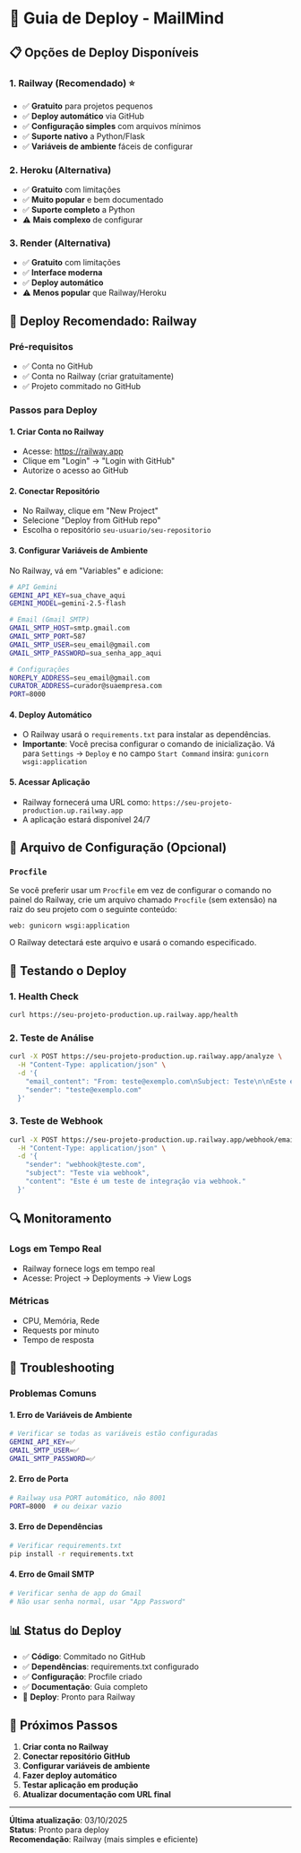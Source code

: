 # 🚀 Guia de Deploy - MailMind

## 📋 Opções de Deploy Disponíveis

### 1. **Railway** (Recomendado) ⭐

- ✅ **Gratuito** para projetos pequenos
- ✅ **Deploy automático** via GitHub
- ✅ **Configuração simples** com arquivos mínimos
- ✅ **Suporte nativo** a Python/Flask
- ✅ **Variáveis de ambiente** fáceis de configurar

### 2. **Heroku** (Alternativa)

- ✅ **Gratuito** com limitações
- ✅ **Muito popular** e bem documentado
- ✅ **Suporte completo** a Python
- ⚠️ **Mais complexo** de configurar

### 3. **Render** (Alternativa)

- ✅ **Gratuito** com limitações
- ✅ **Interface moderna**
- ✅ **Deploy automático**
- ⚠️ **Menos popular** que Railway/Heroku

## 🎯 Deploy Recomendado: Railway

### Pré-requisitos

- ✅ Conta no GitHub
- ✅ Conta no Railway (criar gratuitamente)
- ✅ Projeto commitado no GitHub

### Passos para Deploy

#### 1. **Criar Conta no Railway**

- Acesse: https://railway.app
- Clique em "Login" → "Login with GitHub"
- Autorize o acesso ao GitHub

#### 2. **Conectar Repositório**

- No Railway, clique em "New Project"
- Selecione "Deploy from GitHub repo"
- Escolha o repositório `seu-usuario/seu-repositorio`

#### 3. **Configurar Variáveis de Ambiente**

No Railway, vá em "Variables" e adicione:

```bash
# API Gemini
GEMINI_API_KEY=sua_chave_aqui
GEMINI_MODEL=gemini-2.5-flash

# Email (Gmail SMTP)
GMAIL_SMTP_HOST=smtp.gmail.com
GMAIL_SMTP_PORT=587
GMAIL_SMTP_USER=seu_email@gmail.com
GMAIL_SMTP_PASSWORD=sua_senha_app_aqui

# Configurações
NOREPLY_ADDRESS=seu_email@gmail.com
CURATOR_ADDRESS=curador@suaempresa.com
PORT=8000
```

#### 4. **Deploy Automático**

- O Railway usará o `requirements.txt` para instalar as dependências.
- **Importante**: Você precisa configurar o comando de inicialização. Vá para `Settings` -> `Deploy` e no campo `Start Command` insira: `gunicorn wsgi:application`

#### 5. **Acessar Aplicação**

- Railway fornecerá uma URL como: `https://seu-projeto-production.up.railway.app`
- A aplicação estará disponível 24/7

## 🔧 Arquivo de Configuração (Opcional)

### `Procfile`

Se você preferir usar um `Procfile` em vez de configurar o comando no painel do Railway, crie um arquivo chamado `Procfile` (sem extensão) na raiz do seu projeto com o seguinte conteúdo:

```procfile
web: gunicorn wsgi:application
```

O Railway detectará este arquivo e usará o comando especificado.

## 🧪 Testando o Deploy

### 1. **Health Check**

```bash
curl https://seu-projeto-production.up.railway.app/health
```

### 2. **Teste de Análise**

```bash
curl -X POST https://seu-projeto-production.up.railway.app/analyze \
  -H "Content-Type: application/json" \
  -d '{
    "email_content": "From: teste@exemplo.com\nSubject: Teste\n\nEste é um email de teste.",
    "sender": "teste@exemplo.com"
  }'
```

### 3. **Teste de Webhook**

```bash
curl -X POST https://seu-projeto-production.up.railway.app/webhook/email \
  -H "Content-Type: application/json" \
  -d '{
    "sender": "webhook@teste.com",
    "subject": "Teste via webhook",
    "content": "Este é um teste de integração via webhook."
  }'
```

## 🔍 Monitoramento

### Logs em Tempo Real

- Railway fornece logs em tempo real
- Acesse: Project → Deployments → View Logs

### Métricas

- CPU, Memória, Rede
- Requests por minuto
- Tempo de resposta

## 🚨 Troubleshooting

### Problemas Comuns

#### 1. **Erro de Variáveis de Ambiente**

```bash
# Verificar se todas as variáveis estão configuradas
GEMINI_API_KEY=✅
GMAIL_SMTP_USER=✅
GMAIL_SMTP_PASSWORD=✅
```

#### 2. **Erro de Porta**

```bash
# Railway usa PORT automático, não 8001
PORT=8000  # ou deixar vazio
```

#### 3. **Erro de Dependências**

```bash
# Verificar requirements.txt
pip install -r requirements.txt
```

#### 4. **Erro de Gmail SMTP**

```bash
# Verificar senha de app do Gmail
# Não usar senha normal, usar "App Password"
```

## 📊 Status do Deploy

- ✅ **Código**: Commitado no GitHub
- ✅ **Dependências**: requirements.txt configurado
- ✅ **Configuração**: Procfile criado
- ✅ **Documentação**: Guia completo
- 🔄 **Deploy**: Pronto para Railway

## 🎯 Próximos Passos

1. **Criar conta no Railway**
2. **Conectar repositório GitHub**
3. **Configurar variáveis de ambiente**
4. **Fazer deploy automático**
5. **Testar aplicação em produção**
6. **Atualizar documentação com URL final**

---

**Última atualização**: 03/10/2025  
**Status**: Pronto para deploy  
**Recomendação**: Railway (mais simples e eficiente)
